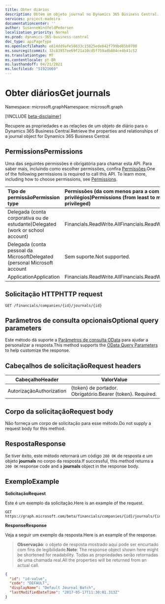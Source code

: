 ```yaml
---
title: Obter diários
description: Obtém um objeto journal no Dynamics 365 Business Central.
services: project-madeira
documentationcenter: ''
author: SusanneWindfeldPedersen
localization_priority: Normal
ms.prod: dynamics-365-business-central
doc_type: apiPageType
ms.openlocfilehash: e814dd9afe56633c15825ede842f799bd85b0700
ms.sourcegitcommit: 32c83957ee69f21a10cd5f759adb884ce4b41c52
ms.translationtype: MT
ms.contentlocale: pt-BR
ms.lasthandoff: 04/21/2021
ms.locfileid: "51921669"
---
```

# <a name="get-journals"></a><span data-ttu-id="2c3b3-103">Obter diários</span><span class="sxs-lookup"><span data-stu-id="2c3b3-103">Get journals</span></span>

<span data-ttu-id="2c3b3-104">Namespace: microsoft.graph</span><span class="sxs-lookup"><span data-stu-id="2c3b3-104">Namespace: microsoft.graph</span></span>

[!INCLUDE [beta-disclaimer](../../includes/beta-disclaimer.md)]

<span data-ttu-id="2c3b3-105">Recupere as propriedades e as relações de um objeto de diário para o Dynamics 365 Business Central.</span><span class="sxs-lookup"><span data-stu-id="2c3b3-105">Retrieve the properties and relationships of a journal object for Dynamics 365 Business Central.</span></span>

## <a name="permissions"></a><span data-ttu-id="2c3b3-106">Permissions</span><span class="sxs-lookup"><span data-stu-id="2c3b3-106">Permissions</span></span>
<span data-ttu-id="2c3b3-p101">Uma das seguintes permissões é obrigatória para chamar esta API. Para saber mais, incluindo como escolher permissões, confira [Permissões](/graph/permissions-reference).</span><span class="sxs-lookup"><span data-stu-id="2c3b3-p101">One of the following permissions is required to call this API. To learn more, including how to choose permissions, see [Permissions](/graph/permissions-reference).</span></span>

|<span data-ttu-id="2c3b3-109">Tipo de permissão</span><span class="sxs-lookup"><span data-stu-id="2c3b3-109">Permission type</span></span> |<span data-ttu-id="2c3b3-110">Permissões (da com menos para a com mais privilégios)</span><span class="sxs-lookup"><span data-stu-id="2c3b3-110">Permissions (from least to most privileged)</span></span>|
|:---------------|:------------------------------------------|
|<span data-ttu-id="2c3b3-111">Delegada (conta corporativa ou de estudante)</span><span class="sxs-lookup"><span data-stu-id="2c3b3-111">Delegated (work or school account)</span></span>|<span data-ttu-id="2c3b3-112">Financials.ReadWrite.All</span><span class="sxs-lookup"><span data-stu-id="2c3b3-112">Financials.ReadWrite.All</span></span> |
|<span data-ttu-id="2c3b3-113">Delegada (conta pessoal da Microsoft</span><span class="sxs-lookup"><span data-stu-id="2c3b3-113">Delegated (personal Microsoft account</span></span>|<span data-ttu-id="2c3b3-114">Sem suporte.</span><span class="sxs-lookup"><span data-stu-id="2c3b3-114">Not supported.</span></span>|
|<span data-ttu-id="2c3b3-115">Application</span><span class="sxs-lookup"><span data-stu-id="2c3b3-115">Application</span></span>|<span data-ttu-id="2c3b3-116">Financials.ReadWrite.All</span><span class="sxs-lookup"><span data-stu-id="2c3b3-116">Financials.ReadWrite.All</span></span>|

## <a name="http-request"></a><span data-ttu-id="2c3b3-117">Solicitação HTTP</span><span class="sxs-lookup"><span data-stu-id="2c3b3-117">HTTP request</span></span>

```http
GET /financials/companies/{id}/journals/{id}
```

## <a name="optional-query-parameters"></a><span data-ttu-id="2c3b3-118">Parâmetros de consulta opcionais</span><span class="sxs-lookup"><span data-stu-id="2c3b3-118">Optional query parameters</span></span>
<span data-ttu-id="2c3b3-119">Este método dá suporte a [Parâmetros de consulta OData](/graph/query-parameters) para ajudar a personalizar a resposta.</span><span class="sxs-lookup"><span data-stu-id="2c3b3-119">This method supports the [OData Query Parameters](/graph/query-parameters) to help customize the response.</span></span>

## <a name="request-headers"></a><span data-ttu-id="2c3b3-120">Cabeçalhos de solicitação</span><span class="sxs-lookup"><span data-stu-id="2c3b3-120">Request headers</span></span>
|<span data-ttu-id="2c3b3-121">Cabeçalho</span><span class="sxs-lookup"><span data-stu-id="2c3b3-121">Header</span></span>|<span data-ttu-id="2c3b3-122">Valor</span><span class="sxs-lookup"><span data-stu-id="2c3b3-122">Value</span></span>|
|------|-----|
|<span data-ttu-id="2c3b3-123">Autorização</span><span class="sxs-lookup"><span data-stu-id="2c3b3-123">Authorization</span></span>  |<span data-ttu-id="2c3b3-p102">{token} de portador. Obrigatório.</span><span class="sxs-lookup"><span data-stu-id="2c3b3-p102">Bearer {token}. Required.</span></span> |

## <a name="request-body"></a><span data-ttu-id="2c3b3-126">Corpo da solicitação</span><span class="sxs-lookup"><span data-stu-id="2c3b3-126">Request body</span></span>
<span data-ttu-id="2c3b3-127">Não forneça um corpo de solicitação para esse método.</span><span class="sxs-lookup"><span data-stu-id="2c3b3-127">Do not supply a request body for this method.</span></span>

## <a name="response"></a><span data-ttu-id="2c3b3-128">Resposta</span><span class="sxs-lookup"><span data-stu-id="2c3b3-128">Response</span></span>
<span data-ttu-id="2c3b3-129">Se tiver êxito, este método retornará um código `200 OK` de resposta e um objeto **journals** no corpo da resposta.</span><span class="sxs-lookup"><span data-stu-id="2c3b3-129">If successful, this method returns a `200 OK` response code and a **journals** object in the response body.</span></span>

## <a name="example"></a><span data-ttu-id="2c3b3-130">Exemplo</span><span class="sxs-lookup"><span data-stu-id="2c3b3-130">Example</span></span>

<span data-ttu-id="2c3b3-131">**Solicitação**</span><span class="sxs-lookup"><span data-stu-id="2c3b3-131">**Request**</span></span>

<span data-ttu-id="2c3b3-132">Este é um exemplo da solicitação.</span><span class="sxs-lookup"><span data-stu-id="2c3b3-132">Here is an example of the request.</span></span>
```http
GET https://graph.microsoft.com/beta/financials/companies/{id}/journals/{id}
```

<span data-ttu-id="2c3b3-133">**Response**</span><span class="sxs-lookup"><span data-stu-id="2c3b3-133">**Response**</span></span>

<span data-ttu-id="2c3b3-134">Veja a seguir um exemplo da resposta.</span><span class="sxs-lookup"><span data-stu-id="2c3b3-134">Here is an example of the response.</span></span> 

> <span data-ttu-id="2c3b3-135">**Observação**: o objeto de resposta mostrado aqui pode ser encurtado com fins de legibilidade.</span><span class="sxs-lookup"><span data-stu-id="2c3b3-135">**Note**: The response object shown here might be shortened for readability.</span></span> <span data-ttu-id="2c3b3-136">Todas as propriedades serão retornadas de uma chamada real.</span><span class="sxs-lookup"><span data-stu-id="2c3b3-136">All the properties will be returned from an actual call.</span></span>

```json
{
  "id": "id-value",
  "code": "DEFAULT",
  "displayName": "Default Journal Batch",
  "lastModifiedDateTime": "2017-05-17T11:30:01.313Z"
}
```



